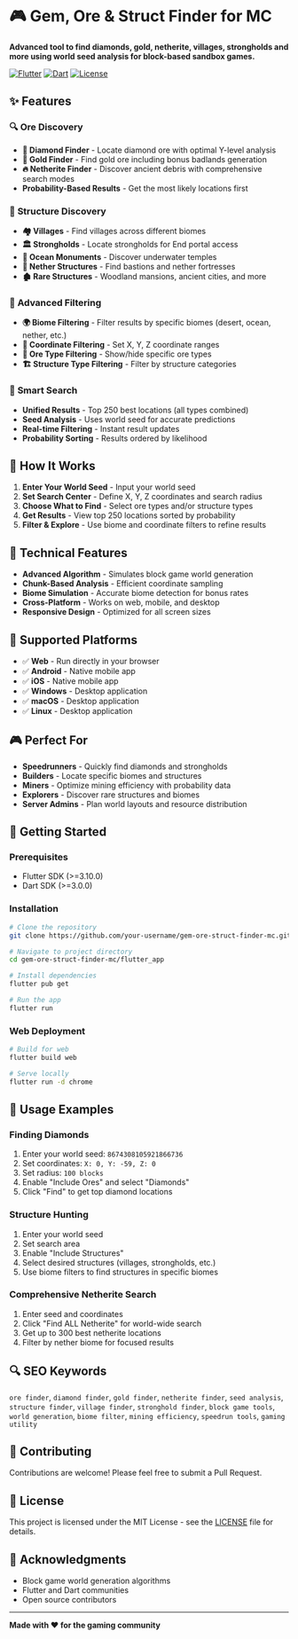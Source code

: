 # 🎮 Gem, Ore & Struct Finder for MC

**Advanced tool to find diamonds, gold, netherite, villages, strongholds and more using world seed analysis for block-based sandbox games.**

[![Flutter](https://img.shields.io/badge/Flutter-02569B?style=for-the-badge&logo=flutter&logoColor=white)](https://flutter.dev)
[![Dart](https://img.shields.io/badge/Dart-0175C2?style=for-the-badge&logo=dart&logoColor=white)](https://dart.dev)
[![License](https://img.shields.io/badge/License-MIT-green.svg?style=for-the-badge)](LICENSE)

## ✨ Features

### 🔍 **Ore Discovery**
- **💎 Diamond Finder** - Locate diamond ore with optimal Y-level analysis
- **🏅 Gold Finder** - Find gold ore including bonus badlands generation
- **🔥 Netherite Finder** - Discover ancient debris with comprehensive search modes
- **Probability-Based Results** - Get the most likely locations first

### 🏰 **Structure Discovery**
- **🏘️ Villages** - Find villages across different biomes
- **🏛️ Strongholds** - Locate strongholds for End portal access
- **🌊 Ocean Monuments** - Discover underwater temples
- **🏯 Nether Structures** - Find bastions and nether fortresses
- **🏚️ Rare Structures** - Woodland mansions, ancient cities, and more

### 🎯 **Advanced Filtering**
- **🌍 Biome Filtering** - Filter results by specific biomes (desert, ocean, nether, etc.)
- **📍 Coordinate Filtering** - Set X, Y, Z coordinate ranges
- **🎲 Ore Type Filtering** - Show/hide specific ore types
- **🏗️ Structure Type Filtering** - Filter by structure categories

### 🚀 **Smart Search**
- **Unified Results** - Top 250 best locations (all types combined)
- **Seed Analysis** - Uses world seed for accurate predictions
- **Real-time Filtering** - Instant result updates
- **Probability Sorting** - Results ordered by likelihood

## 🎯 How It Works

1. **Enter Your World Seed** - Input your world seed
2. **Set Search Center** - Define X, Y, Z coordinates and search radius
3. **Choose What to Find** - Select ore types and/or structure types
4. **Get Results** - View top 250 locations sorted by probability
5. **Filter & Explore** - Use biome and coordinate filters to refine results

## 🔧 Technical Features

- **Advanced Algorithm** - Simulates block game world generation
- **Chunk-Based Analysis** - Efficient coordinate sampling
- **Biome Simulation** - Accurate biome detection for bonus rates
- **Cross-Platform** - Works on web, mobile, and desktop
- **Responsive Design** - Optimized for all screen sizes

## 📱 Supported Platforms

- ✅ **Web** - Run directly in your browser
- ✅ **Android** - Native mobile app
- ✅ **iOS** - Native mobile app  
- ✅ **Windows** - Desktop application
- ✅ **macOS** - Desktop application
- ✅ **Linux** - Desktop application

## 🎮 Perfect For

- **Speedrunners** - Quickly find diamonds and strongholds
- **Builders** - Locate specific biomes and structures
- **Miners** - Optimize mining efficiency with probability data
- **Explorers** - Discover rare structures and biomes
- **Server Admins** - Plan world layouts and resource distribution

## 🚀 Getting Started

### Prerequisites
- Flutter SDK (>=3.10.0)
- Dart SDK (>=3.0.0)

### Installation
```bash
# Clone the repository
git clone https://github.com/your-username/gem-ore-struct-finder-mc.git

# Navigate to project directory
cd gem-ore-struct-finder-mc/flutter_app

# Install dependencies
flutter pub get

# Run the app
flutter run
```

### Web Deployment
```bash
# Build for web
flutter build web

# Serve locally
flutter run -d chrome
```

## 🎯 Usage Examples

### Finding Diamonds
1. Enter your world seed: `8674308105921866736`
2. Set coordinates: `X: 0, Y: -59, Z: 0`
3. Set radius: `100 blocks`
4. Enable "Include Ores" and select "Diamonds"
5. Click "Find" to get top diamond locations

### Structure Hunting
1. Enter your world seed
2. Set search area
3. Enable "Include Structures"
4. Select desired structures (villages, strongholds, etc.)
5. Use biome filters to find structures in specific biomes

### Comprehensive Netherite Search
1. Enter seed and coordinates
2. Click "Find ALL Netherite" for world-wide search
3. Get up to 300 best netherite locations
4. Filter by nether biome for focused results

## 🔍 SEO Keywords

`ore finder`, `diamond finder`, `gold finder`, `netherite finder`, `seed analysis`, `structure finder`, `village finder`, `stronghold finder`, `block game tools`, `world generation`, `biome filter`, `mining efficiency`, `speedrun tools`, `gaming utility`

## 🤝 Contributing

Contributions are welcome! Please feel free to submit a Pull Request.

## 📄 License

This project is licensed under the MIT License - see the [LICENSE](LICENSE) file for details.

## 🙏 Acknowledgments

- Block game world generation algorithms
- Flutter and Dart communities
- Open source contributors

---

**Made with ❤️ for the gaming community**
